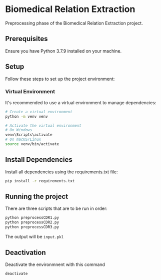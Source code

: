 # Biomedical Relation Extraction

Preprocessing phase of the Biomedical Relation Extraction project.

## Prerequisites

Ensure you have Python 3.7.9 installed on your machine.

## Setup

Follow these steps to set up the project environment:

### Virtual Environment

It's recommended to use a virtual environment to manage dependencies:

```bash
# Create a virtual environment
python -m venv venv

# Activate the virtual environment
# On Windows
venv\Scripts\activate
# On macOS/Linux
source venv/bin/activate
```

## Install Dependencies

Install all dependencies using the requirements.txt file:

```bash
pip install -r requirements.txt
```

## Running the project

There are three scripts that are to be run in order:

```bash
python preprocessCDR1.py
python preprocessCDR2.py
python preprocessCDR3.py
```

The output will be ``` input.pkl ```

## Deactivation

Deactivate the environmnent with this command

```bash
deactivate
```